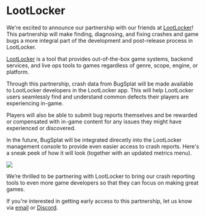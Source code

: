 # LootLocker

We're excited to announce our partnership with our friends at [LootLocker](https://www.lootlocker.io/)!  This partnership will make finding, diagnosing, and fixing crashes and game bugs a more integral part of the development and post-release process in LootLocker.

[LootLocker](https://www.lootlocker.io/) is a tool that provides out-of-the-box game systems, backend services, and live ops tools to games regardless of genre, scope, engine, or platform. 

Through this partnership, crash data from BugSplat will be made available to LootLocker developers in the LootLocker app.  This will help LootLocker users  seamlessly find and understand common defects their players are experiencing in-game. 

Players will also be able to submit bug reports themselves and be rewarded or compensated with in-game content for any issues they might have experienced or discovered.

In the future, BugSplat will be integrated direcetly into the LootLocker management console to provide even easier access to crash reports. Here's a sneak peek of how it will look \(together with an updated metrics menu\).

![](https://www.lootlocker.io/blog/metricdashboardconcepts.png)

We’re thrilled to be partnering with LootLocker to bring our crash reporting tools to even more game developers so that they can focus on making great games. 

If you're interested in getting early access to this partnership, let us know via [email](mailto:hi@bugsplat.com) or [Discord](https://discord.com/invite/K4KjjRV5ve).  


